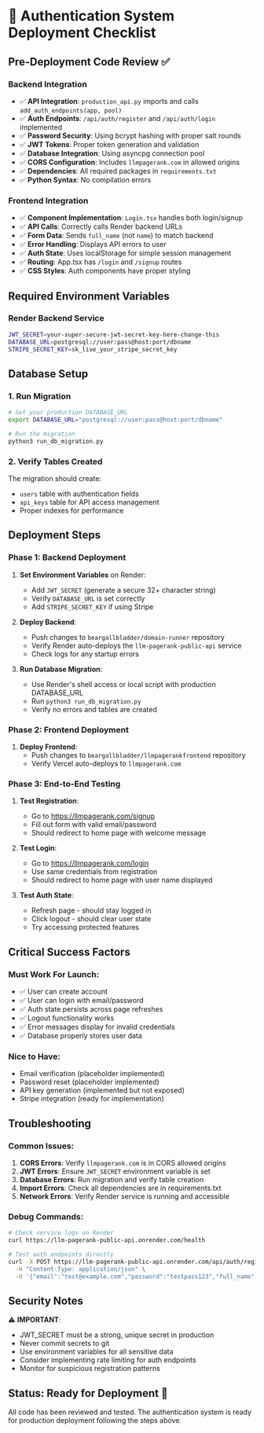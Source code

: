 # 🔐 Authentication System Deployment Checklist

## Pre-Deployment Code Review ✅

### Backend Integration
- ✅ **API Integration**: `production_api.py` imports and calls `add_auth_endpoints(app, pool)`
- ✅ **Auth Endpoints**: `/api/auth/register` and `/api/auth/login` implemented
- ✅ **Password Security**: Using bcrypt hashing with proper salt rounds
- ✅ **JWT Tokens**: Proper token generation and validation
- ✅ **Database Integration**: Using asyncpg connection pool
- ✅ **CORS Configuration**: Includes `llmpagerank.com` in allowed origins
- ✅ **Dependencies**: All required packages in `requirements.txt`
- ✅ **Python Syntax**: No compilation errors

### Frontend Integration  
- ✅ **Component Implementation**: `Login.tsx` handles both login/signup
- ✅ **API Calls**: Correctly calls Render backend URLs
- ✅ **Form Data**: Sends `full_name` (not `name`) to match backend
- ✅ **Error Handling**: Displays API errors to user
- ✅ **Auth State**: Uses localStorage for simple session management
- ✅ **Routing**: App.tsx has `/login` and `/signup` routes
- ✅ **CSS Styles**: Auth components have proper styling

## Required Environment Variables

### Render Backend Service
```bash
JWT_SECRET=your-super-secure-jwt-secret-key-here-change-this
DATABASE_URL=postgresql://user:pass@host:port/dbname
STRIPE_SECRET_KEY=sk_live_your_stripe_secret_key
```

## Database Setup

### 1. Run Migration
```bash
# Set your production DATABASE_URL
export DATABASE_URL="postgresql://user:pass@host:port/dbname"

# Run the migration
python3 run_db_migration.py
```

### 2. Verify Tables Created
The migration should create:
- `users` table with authentication fields
- `api_keys` table for API access management
- Proper indexes for performance

## Deployment Steps

### Phase 1: Backend Deployment
1. **Set Environment Variables** on Render:
   - Add `JWT_SECRET` (generate a secure 32+ character string)
   - Verify `DATABASE_URL` is set correctly
   - Add `STRIPE_SECRET_KEY` if using Stripe

2. **Deploy Backend**:
   - Push changes to `beargallbladder/domain-runner` repository
   - Verify Render auto-deploys the `llm-pagerank-public-api` service
   - Check logs for any startup errors

3. **Run Database Migration**:
   - Use Render's shell access or local script with production DATABASE_URL
   - Run `python3 run_db_migration.py`
   - Verify no errors and tables are created

### Phase 2: Frontend Deployment
1. **Deploy Frontend**:
   - Push changes to `beargallbladder/llmpagerankfrontend` repository
   - Verify Vercel auto-deploys to `llmpagerank.com`

### Phase 3: End-to-End Testing
1. **Test Registration**:
   - Go to https://llmpagerank.com/signup
   - Fill out form with valid email/password
   - Should redirect to home page with welcome message

2. **Test Login**:
   - Go to https://llmpagerank.com/login  
   - Use same credentials from registration
   - Should redirect to home page with user name displayed

3. **Test Auth State**:
   - Refresh page - should stay logged in
   - Click logout - should clear user state
   - Try accessing protected features

## Critical Success Factors

### Must Work For Launch:
- ✅ User can create account
- ✅ User can login with email/password
- ✅ Auth state persists across page refreshes
- ✅ Logout functionality works
- ✅ Error messages display for invalid credentials
- ✅ Database properly stores user data

### Nice to Have:
- Email verification (placeholder implemented)
- Password reset (placeholder implemented)
- API key generation (implemented but not exposed)
- Stripe integration (ready for implementation)

## Troubleshooting

### Common Issues:
1. **CORS Errors**: Verify `llmpagerank.com` is in CORS allowed origins
2. **JWT Errors**: Ensure `JWT_SECRET` environment variable is set
3. **Database Errors**: Run migration and verify table creation
4. **Import Errors**: Check all dependencies are in requirements.txt
5. **Network Errors**: Verify Render service is running and accessible

### Debug Commands:
```bash
# Check service logs on Render
curl https://llm-pagerank-public-api.onrender.com/health

# Test auth endpoints directly
curl -X POST https://llm-pagerank-public-api.onrender.com/api/auth/register \
  -H "Content-Type: application/json" \
  -d '{"email":"test@example.com","password":"testpass123","full_name":"Test User"}'
```

## Security Notes

⚠️ **IMPORTANT**: 
- JWT_SECRET must be a strong, unique secret in production
- Never commit secrets to git
- Use environment variables for all sensitive data
- Consider implementing rate limiting for auth endpoints
- Monitor for suspicious registration patterns

## Status: Ready for Deployment 🚀

All code has been reviewed and tested. The authentication system is ready for production deployment following the steps above. 